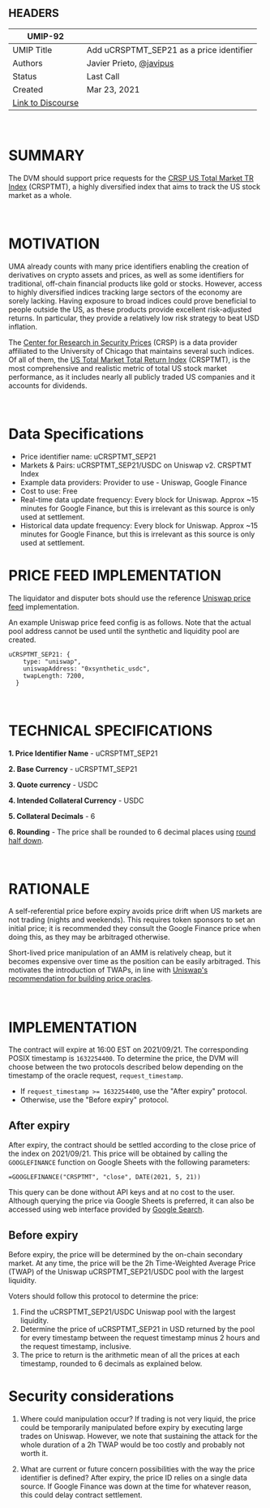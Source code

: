 ## HEADERS
| UMIP-92     |                                                                                                                                  |
|------------|------------------------------------------------------------------------------------------------------------------------------------------|
| UMIP Title | Add uCRSPTMT_SEP21 as a price identifier                                                                                                  |
| Authors    | Javier Prieto, [@javipus](github.com/javipus)
| Status      | Last Call                                                                                                                             |
| Created    | Mar 23, 2021
| [Link to Discourse](https://discourse.umaproject.org/t/add-vti-may21-price-identifier/895)    |                                                                              

<br>

# SUMMARY 

The DVM should support price requests for the [CRSP US Total Market TR Index](http://www.crsp.org/products/investment-products/crsp-us-total-market-index) (CRSPTMT), a highly diversified index that aims to track the US stock market as a whole.

<br>

# MOTIVATION

UMA already counts with many price identifiers enabling the creation of derivatives on crypto assets and prices, as well as some identifiers for traditional, off-chain financial products like gold or stocks. However, access to highly diversified indices tracking large sectors of the economy are sorely lacking. Having exposure to broad indices could prove beneficial to people outside the US, as these products provide excellent risk-adjusted returns. In particular, they provide a relatively low risk strategy to beat USD inflation.

The [Center for Research in Security Prices](http://www.crsp.org/products/documentation/crsp-indexes) (CRSP) is a data provider affiliated to the University of Chicago that maintains several such indices. Of all of them, the [US Total Market Total Return Index](http://www.crsp.org/products/investment-products/crsp-us-total-market-index) (CRSPTMT), is the most comprehensive and realistic metric of total US stock market performance, as it includes nearly all publicly traded US companies and it accounts for dividends.

<br>

# Data Specifications

- Price identifier name: uCRSPTMT_SEP21
- Markets & Pairs: uCRSPTMT_SEP21/USDC on Uniswap v2. CRSPTMT Index
- Example data providers: Provider to use - Uniswap, Google Finance
- Cost to use: Free
- Real-time data update frequency: Every block for Uniswap. Approx ~15 minutes for Google Finance, but this is irrelevant as this source is only used at settlement.
- Historical data update frequency: Every block for Uniswap. Approx ~15 minutes for Google Finance, but this is irrelevant as this source is only used at settlement.


# PRICE FEED IMPLEMENTATION

The liquidator and disputer bots should use the reference [Uniswap price feed](https://github.com/UMAprotocol/protocol/blob/master/packages/financial-templates-lib/src/price-feed/UniswapPriceFeed.js) implementation.

An example Uniswap price feed config is as follows. Note that the actual pool address cannot be used until the synthetic and liquidity pool are created. 

```
uCRSPTMT_SEP21: {
    type: "uniswap",
    uniswapAddress: "0xsynthetic_usdc",
    twapLength: 7200,
  }
```

<br>

# TECHNICAL SPECIFICATIONS

**1. Price Identifier Name** - uCRSPTMT_SEP21

**2. Base Currency** - uCRSPTMT_SEP21

**3. Quote currency** - USDC

**4. Intended Collateral Currency** - USDC

**5. Collateral Decimals** - 6

**6. Rounding** - The price shall be rounded to 6 decimal places using [round half down](https://en.wikipedia.org/wiki/Rounding#Round_half_down).

<br>

# RATIONALE

A self-referential price before expiry avoids price drift when US markets are not trading (nights and weekends). This requires token sponsors to set an initial price; it is recommended they consult the Google Finance price when doing this, as they may be arbitraged otherwise.

Short-lived price manipulation of an AMM is relatively cheap, but it becomes expensive over time as the position can be easily arbitraged. This motivates the introduction of TWAPs, in line with [Uniswap's recommendation for building price oracles](https://uniswap.org/docs/v2/smart-contract-integration/building-an-oracle/).

<br>

# IMPLEMENTATION

The contract will expire at 16:00 EST on 2021/09/21. The corresponding POSIX timestamp is `1632254400`. To determine the price, the DVM will choose between the two protocols described below depending on the timestamp of the oracle request, `request_timestamp`.

- If `request_timestamp >= 1632254400`, use the "After expiry" protocol.
- Otherwise, use the "Before expiry" protocol.

## After expiry

After expiry, the contract should be settled according to the close price of the index on 2021/09/21. This price will be obtained by calling the `GOOGLEFINANCE` function on Google Sheets with the following parameters:

```
=GOOGLEFINANCE("CRSPTMT", "close", DATE(2021, 5, 21))
```

This query can be done without API keys and at no cost to the user. Although querying the price via Google Sheets is preferred, it can also be accessed using web interface provided by [Google Search](https://www.google.com/search?hl=en&q=CRSPTMT).

## Before expiry

Before expiry, the price will be determined by the on-chain secondary market. At any time, the price will be the 2h Time-Weighted Average Price (TWAP) of the Uniswap uCRSPTMT_SEP21/USDC pool with the largest liquidity.

Voters should follow this protocol to determine the price:

1. Find the uCRSPTMT_SEP21/USDC Uniswap pool with the largest liquidity.
2. Determine the price of uCRSPTMT_SEP21 in USD returned by the pool for every timestamp between the request timestamp minus 2 hours and the request timestamp, inclusive.
3. The price to return is the arithmetic mean of all the prices at each timestamp, rounded to 6 decimals as explained below.

# Security considerations

1. Where could manipulation occur?
If trading is not very liquid, the price could be temporarily manipulated before expiry by executing large trades on Uniswap. However, we note that sustaining the attack for the whole duration of a 2h TWAP would be too costly and probably not worth it.

2. What are current or future concern possibilities with the way the price identifier is defined?
After expiry, the price ID relies on a single data source. If Google Finance was down at the time for whatever reason, this could delay contract settlement.
